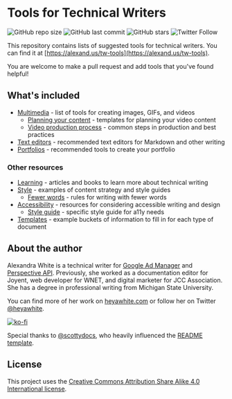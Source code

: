 # Tools for Technical Writers

![GitHub repo size](https://img.shields.io/github/repo-size/heyawhite/tech-writing-tools)
![GitHub last commit](https://img.shields.io/github/last-commit/heyawhite/tech-writing-tools)
![GitHub stars](https://img.shields.io/github/stars/heyawhite/tech-writing-tools?style=social)
![Twitter Follow](https://img.shields.io/twitter/follow/heyawhite?style=social)

This repository contains lists of suggested tools for technical writers. You can find it at
[https://alexand.us/tw-tools](https://alexand.us/tw-tools).

You are welcome to make a pull request and add tools that you've found helpful!

## What's included

+ [Multimedia](/multimedia/) - list of tools for creating images, GIFs, and videos
   + [Planning your content](/multimedia/templates/) - templates for planning your video content
   + [Video production process](/multimedia/making-a-video.md) - common steps in production and best practices
+ [Text editors](/text-editors/) - recommended text editors for Markdown and other writing
+ [Portfolios](/portfolio/) - recommended tools to create your portfolio

### Other resources

+ [Learning](/learning/) - articles and books to learn more about technical writing
+ [Style](/style/) - examples of content strategy and style guides
   + [Fewer words](/style/fewer-words.md) - rules for writing with fewer words
+ [Accessibility](/accessibility) - resources for considering accessible writing and design
   + [Style guide](/accessibility/style.md) - specific style guide for a11y needs
+ [Templates](/templates/) - example buckets of information to fill in for each type of document

## About the author

Alexandra White is a technical writer for [Google Ad Manager](https://support.google.com/admanager#topic=7505988)
and [Perspective API](https://github.com/conversationai/perspectiveapi). Previously, she worked as a documentation
editor for Joyent, web developer for WNET, and digital marketer for JCC Association. She has a degree in professional
writing from Michigan State University.

You can find more of her work on [heyawhite.com](https://heyawhite.com) or follow her on Twitter
[@heyawhite](https://twitter.com/heyawhite).

[![ko-fi](https://www.ko-fi.com/img/githubbutton_sm.svg)](https://ko-fi.com/A244AFZ)

Special thanks to [@scottydocs](https://github.com/scottydocs), who heavily influenced the [README template](/templates/project.md).

## License

This project uses the [Creative Commons Attribution Share Alike 4.0 International license](LICENSE.md).
